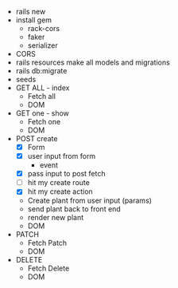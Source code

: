 - rails new 
- install gem
    - rack-cors
    - faker
    - serializer
- CORS
- rails resources make all models and migrations 
- rails db:migrate
- seeds
- GET ALL - index
    - Fetch all
    - DOM 
- GET one - show
    - Fetch one
    - DOM 
- POST create 
    -[x] Form
    - [x] user input from form 
        - event 
    - [x] pass input to post fetch
    - [ ] hit my create route 
    - [x] hit my create action
    - Create plant from user input (params)
    - send plant back to front end
    - render new plant
    - DOM
- PATCH
    - Fetch Patch
    - DOM
- DELETE
    - Fetch Delete
    - DOM
